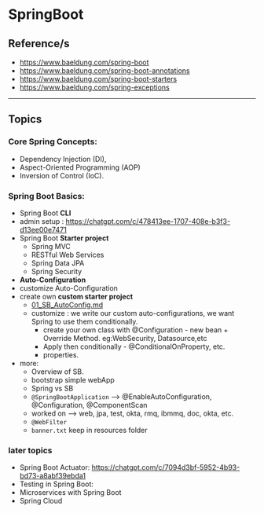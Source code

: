 # SpringBoot
## Reference/s
- https://www.baeldung.com/spring-boot
- https://www.baeldung.com/spring-boot-annotations
- https://www.baeldung.com/spring-boot-starters
- https://www.baeldung.com/spring-exceptions
--- 
## Topics
### Core Spring Concepts:
- Dependency Injection (DI),
- Aspect-Oriented Programming (AOP)
- Inversion of Control (IoC).

### Spring Boot Basics:
- Spring Boot **CLI**
- admin setup : https://chatgpt.com/c/478413ee-1707-408e-b3f3-d13ee00e7471
- Spring Boot **Starter project**
  - Spring MVC
  - RESTful Web Services
  - Spring Data JPA
  - Spring Security
-  **Auto-Configuration**
  - customize Auto-Configuration
  - create own **custom starter project**
    - [01_SB_AutoConfig.md](01_SB_AutoConfig.md)
    - customize : we write our custom auto-configurations, we want Spring to use them conditionally.
       - create your own class with @Configuration - new bean + Override Method. eg:WebSecurity, Datasource,etc
       - Apply then conditionally - @ConditionalOnProperty, etc.
       - properties.
- more:      
  - Overview of SB.
  - bootstrap simple webApp
  - Spring vs SB
  - `@SpringBootApplication` --> @EnableAutoConfiguration, @Configuration, @ComponentScan
  - worked on --> web, jpa, test, okta, rmq, ibmmq, doc, okta, etc.
  - `@WebFilter`
  - `banner.txt` keep in resources folder

### later topics
- Spring Boot Actuator: https://chatgpt.com/c/7094d3bf-5952-4b93-bd73-a8abf39ebda1
- Testing in Spring Boot:
- Microservices with Spring Boot
- Spring Cloud